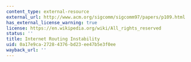 ```yaml
---
content_type: external-resource
external_url: http://www.acm.org/sigcomm/sigcomm97/papers/p109.html
has_external_license_warning: true
license: https://en.wikipedia.org/wiki/All_rights_reserved
status: ''
title: Internet Routing Instability
uid: 0a17e9ca-2728-4376-bd23-ee47b5e3f0ee
wayback_url: ''
---
```

